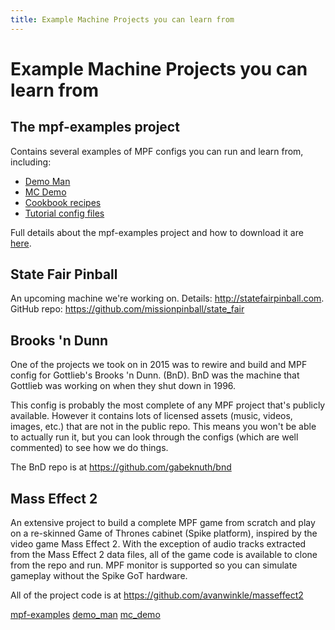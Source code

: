 ```yaml
---
title: Example Machine Projects you can learn from
---
```


# Example Machine Projects you can learn from


## The mpf-examples project

Contains several examples of MPF configs you can run and learn from,
including:

* [Demo Man](demo_man.md)
* [MC Demo](mc_demo.md)
* [Cookbook recipes](../cookbook/index.md)
* [Tutorial config files](../tutorial/index.md)

Full details about the mpf-examples project and how to download it are
[here](mpf-examples.md).

## State Fair Pinball

An upcoming machine we're working on. Details:
<http://statefairpinball.com>. GitHub repo:
<https://github.com/missionpinball/state_fair>

## Brooks 'n Dunn

One of the projects we took on in 2015 was to rewire and build and MPF
config for Gottlieb's Brooks 'n Dunn. (BnD). BnD was the machine that
Gottlieb was working on when they shut down in 1996.

This config is probably the most complete of any MPF project that's
publicly available. However it contains lots of licensed assets (music,
videos, images, etc.) that are not in the public repo. This means you
won't be able to actually run it, but you can look through the configs
(which are well commented) to see how we do things.

The BnD repo is at <https://github.com/gabeknuth/bnd>

## Mass Effect 2

An extensive project to build a complete MPF game from scratch and play
on a re-skinned Game of Thrones cabinet (Spike platform), inspired by
the video game Mass Effect 2. With the exception of audio tracks
extracted from the Mass Effect 2 data files, all of the game code is
available to clone from the repo and run. MPF monitor is supported so
you can simulate gameplay without the Spike GoT hardware.

All of the project code is at
<https://github.com/avanwinkle/masseffect2>

[mpf-examples](mpf-examples.md)
[demo_man](demo_man.md)
[mc_demo](mc_demo.md)
